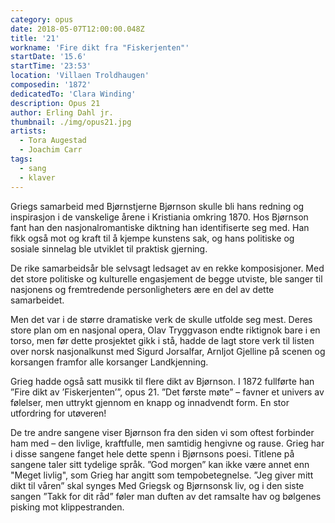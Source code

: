 ```yaml
---
category: opus
date: 2018-05-07T12:00:00.048Z
title: '21'
workname: 'Fire dikt fra "Fiskerjenten"'
startDate: '15.6'
startTime: '23:53'
location: 'Villaen Troldhaugen'
composedin: '1872'
dedicatedTo: 'Clara Winding'
description: Opus 21
author: Erling Dahl jr.
thumbnail: ./img/opus21.jpg
artists:
  - Tora Augestad
  - Joachim Carr
tags:
  - sang
  - klaver
---
```


Griegs samarbeid med Bjørnstjerne Bjørnson skulle bli hans redning og inspirasjon i de vanskelige årene i Kristiania omkring 1870. Hos Bjørnson fant han den nasjonalromantiske diktning han identifiserte seg med. Han fikk også mot og kraft til å kjempe kunstens sak, og hans politiske og sosiale sinnelag ble utviklet til praktisk gjerning.

De rike samarbeidsår ble selvsagt ledsaget av en rekke komposisjoner. Med det store politiske og kulturelle engasjement de begge utviste, ble sanger til nasjonens og fremtredende personligheters ære en del av dette samarbeidet.

Men det var i de større dramatiske verk de skulle utfolde seg mest. Deres store plan om en nasjonal opera, Olav Tryggvason endte riktignok bare i en torso, men før dette prosjektet gikk i stå, hadde de lagt store verk til listen over norsk nasjonalkunst med Sigurd Jorsalfar, Arnljot Gjelline på scenen og korsangen framfor alle korsanger Landkjenning.

Grieg hadde også satt musikk til flere dikt av Bjørnson. I 1872 fullførte han ”Fire dikt av ’Fiskerjenten’”, opus 21. ”Det første møte” – favner et univers av følelser, men uttrykt gjennom en knapp og innadvendt form. En stor utfordring for utøveren!

De tre andre sangene viser Bjørnson fra den siden vi som oftest forbinder ham med – den livlige, kraftfulle, men samtidig hengivne og rause. Grieg har i disse sangene fanget hele dette spenn i Bjørnsons poesi. Titlene på sangene taler sitt tydelige språk. ”God morgen” kan ikke være annet enn "Meget livlig", som Grieg har angitt som tempobetegnelse. ”Jeg giver mitt dikt til våren” skal synges Med Griegsk og Bjørnsonsk liv, og i den siste sangen ”Takk for dit råd” føler man duften av det ramsalte hav og bølgenes pisking mot klippestranden.
